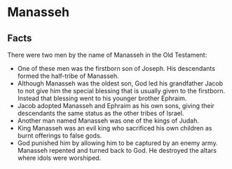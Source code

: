 # Manasseh

## Facts

There were two men by the name of Manasseh in the Old Testament:

* One of these men was the firstborn son of Joseph. His descendants formed the half-tribe of Manasseh.
* Although Manasseh was the oldest son, God led his grandfather Jacob to not give him the special blessing that is usually given to the firstborn. Instead that blessing went to his younger brother Ephraim.
* Jacob adopted Manasseh and Ephraim as his own sons, giving their descendants the same status as the other tribes of Israel.
* Another man named Manasseh was one of the kings of Judah.
* King Manasseh was an evil king who sacrificed his own children as burnt offerings to false gods.
* God punished him by allowing him to be captured by an enemy army. Manasseh repented and turned back to God. He destroyed the altars where idols were worshiped.